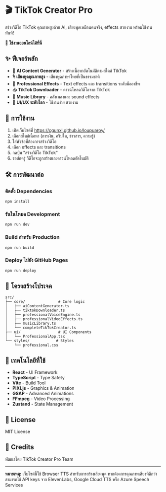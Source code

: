 # 🎬 TikTok Creator Pro

สร้างวิดีโอ TikTok คุณภาพสูงด้วย AI, เสียงพูดเหมือนคนจริง, effects สวยงาม พร้อมใช้งานทันที!

🔗 **[ใช้งานออนไลน์ได้ที่นี่](https://cgunxl.github.io/loupuaroy/)**

## ✨ ฟีเจอร์หลัก

- 🤖 **AI Content Generator** - สร้างเนื้อหาอัตโนมัติตามสไตล์ TikTok
- 🎙️ **เสียงพูดคุณภาพสูง** - เสียงพูดภาษาไทยที่เป็นธรรมชาติ
- 🎨 **Professional Effects** - Text effects และ transitions ระดับมืออาชีพ
- 📥 **TikTok Downloader** - ดาวน์โหลดวิดีโอจาก TikTok
- 🎵 **Music Library** - คลังเพลงและ sound effects
- 💎 **UI/UX ระดับโลก** - ใช้งานง่าย สวยงาม

## 🚀 การใช้งาน

1. เปิดเว็บไซต์ที่ https://cgunxl.github.io/loupuaroy/
2. เลือกสไตล์เนื้อหา (การเงิน, คริปโต, ข่าวสาร, ความรู้)
3. ใส่หัวข้อที่ต้องการสร้างวิดีโอ
4. เลือก effects และ transitions
5. กดปุ่ม "สร้างวิดีโอ TikTok"
6. รอสักครู่ วิดีโอจะถูกสร้างและดาวน์โหลดอัตโนมัติ

## 🛠️ การพัฒนาต่อ

### ติดตั้ง Dependencies
```bash
npm install
```

### รันในโหมด Development
```bash
npm run dev
```

### Build สำหรับ Production
```bash
npm run build
```

### Deploy ไปยัง GitHub Pages
```bash
npm run deploy
```

## 📁 โครงสร้างโปรเจค

```
src/
├── core/               # Core logic
│   ├── aiContentGenerator.ts
│   ├── tiktokDownloader.ts
│   ├── professionalVoiceEngine.ts
│   ├── professionalVideoEffects.ts
│   ├── musicLibrary.ts
│   └── completeTikTokCreator.ts
├── ui/                 # UI Components
│   └── ProfessionalApp.tsx
└── styles/            # Styles
    └── professional.css
```

## 🔧 เทคโนโลยีที่ใช้

- **React** - UI Framework
- **TypeScript** - Type Safety
- **Vite** - Build Tool
- **PIXI.js** - Graphics & Animation
- **GSAP** - Advanced Animations
- **FFmpeg** - Video Processing
- **Zustand** - State Management

## 📝 License

MIT License

## 🙏 Credits

พัฒนาโดย TikTok Creator Pro Team

---

**หมายเหตุ:** เว็บไซต์นี้ใช้ Browser TTS สำหรับการสร้างเสียงพูด หากต้องการคุณภาพเสียงที่ดีกว่า สามารถใช้ API keys จาก ElevenLabs, Google Cloud TTS หรือ Azure Speech Services